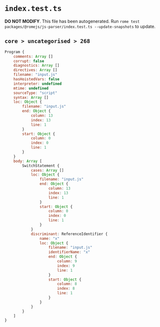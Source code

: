 # `index.test.ts`

**DO NOT MODIFY**. This file has been autogenerated. Run `rome test packages/@romejs/js-parser/index.test.ts --update-snapshots` to update.

## `core > uncategorised > 268`

```javascript
Program {
	comments: Array []
	corrupt: false
	diagnostics: Array []
	directives: Array []
	filename: "input.js"
	hasHoistedVars: false
	interpreter: undefined
	mtime: undefined
	sourceType: "script"
	syntax: Array []
	loc: Object {
		filename: "input.js"
		end: Object {
			column: 13
			index: 13
			line: 1
		}
		start: Object {
			column: 0
			index: 0
			line: 1
		}
	}
	body: Array [
		SwitchStatement {
			cases: Array []
			loc: Object {
				filename: "input.js"
				end: Object {
					column: 13
					index: 13
					line: 1
				}
				start: Object {
					column: 0
					index: 0
					line: 1
				}
			}
			discriminant: ReferenceIdentifier {
				name: "x"
				loc: Object {
					filename: "input.js"
					identifierName: "x"
					end: Object {
						column: 9
						index: 9
						line: 1
					}
					start: Object {
						column: 8
						index: 8
						line: 1
					}
				}
			}
		}
	]
}
```
